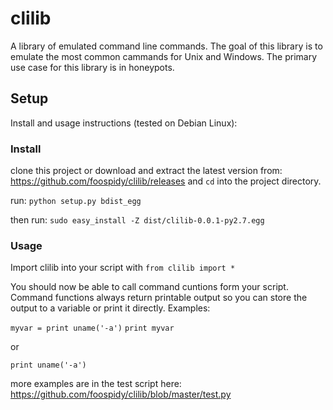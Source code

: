 # clilib
A library of emulated command line commands. The goal of this library is to
emulate the most common cammands for Unix and Windows. The primary
use case for this library is in honeypots.

## Setup
Install and usage instructions (tested on Debian Linux):

### Install
clone this project or download and extract the latest version from: https://github.com/foospidy/clilib/releases and `cd` into the project directory.

run: `python setup.py bdist_egg`

then run: `sudo easy_install -Z dist/clilib-0.0.1-py2.7.egg`

### Usage
Import clilib into your script with `from clilib import *`

You should now be able to call command cuntions form your script. Command functions always return printable output so you can store the output to a variable or print it directly. Examples:

`myvar = print uname('-a')`
`print myvar`

or

`print uname('-a')`

more examples are in the test script here: https://github.com/foospidy/clilib/blob/master/test.py
